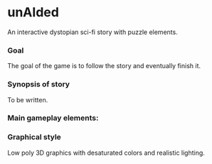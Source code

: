 # unAIded
An interactive dystopian sci-fi story with puzzle elements.

### Goal
The goal of the game is to follow the story and eventually finish it.

### Synopsis of story
To be written.

### Main gameplay elements:


### Graphical style
Low poly 3D graphics with desaturated colors and realistic lighting.
